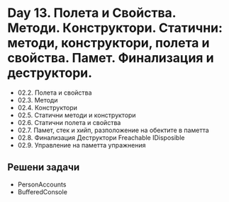 ﻿# Day 13. Полета и Свойства. Методи. Кoнструктори. Статични: методи, конструктори, полета и свойства. Памет. Финализация и деструктори.
- 02.2. Полета и свойства
- 02.3. Методи
- 02.4. Конструктори
- 02.5. Статични методи и конструктори
- 02.6. Статични полета и свойства
- 02.7. Памет, стек и хийп, разположение на обектите в паметта
- 02.8. Финализация Деструктори Freachable IDisposible
- 02.9. Управление на паметта упражнения

## Решени задачи
- PersonAccounts
- BufferedConsole